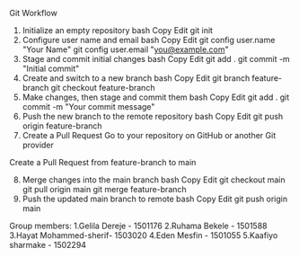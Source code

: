 Git Workflow
1. Initialize an empty repository
bash
Copy
Edit
git init
2. Configure user name and email
bash
Copy
Edit
git config user.name "Your Name"
git config user.email "you@example.com"
3. Stage and commit initial changes
bash
Copy
Edit
git add .
git commit -m "Initial commit"
4. Create and switch to a new branch
bash
Copy
Edit
git branch feature-branch
git checkout feature-branch
5. Make changes, then stage and commit them
bash
Copy
Edit
git add .
git commit -m "Your commit message"
6. Push the new branch to the remote repository
bash
Copy
Edit
git push origin feature-branch
7. Create a Pull Request
Go to your repository on GitHub or another Git provider

Create a Pull Request from feature-branch to main

8. Merge changes into the main branch
bash
Copy
Edit
git checkout main
git pull origin main
git merge feature-branch
9. Push the updated main branch to remote
bash
Copy
Edit
git push origin main

Group members:
1.Gelila Dereje - 1501176
2.Ruhama Bekele - 1501588
3.Hayat Mohammed-sherif- 1503020
4.Eden Mesfin - 1501055
5.Kaafiyo sharmake - 1502294
